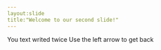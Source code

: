 ```yaml
---
layout:slide
title:"Welcome to our second slide!"
---
```

You text writed twice
Use the left arrow to get back
